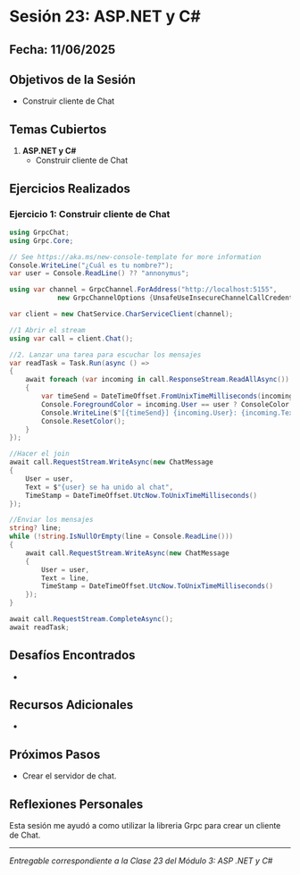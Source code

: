 # Sesión 23: ASP.NET y C#

## Fecha: 11/06/2025

## Objetivos de la Sesión

- Construir cliente de Chat

## Temas Cubiertos

1. **ASP.NET y C#**
   - Construir cliente de Chat

## Ejercicios Realizados

### Ejercicio 1: Construir cliente de Chat

```csharp
using GrpcChat;
using Grpc.Core;

// See https://aka.ms/new-console-template for more information
Console.WriteLine("¿Cuál es tu nombre?");
var user = Console.ReadLine() ?? "annonymus";

using var channel = GrpcChannel.ForAddress("http://localhost:5155",
            new GrpcChannelOptions {UnsafeUseInsecureChannelCallCredentials = true});

var client = new ChatService.CharServiceClient(channel);

//1 Abrir el stream
using var call = client.Chat();

//2. Lanzar una tarea para escuchar los mensajes
var readTask = Task.Run(async () =>
{
    await foreach (var incoming in call.ResponseStream.ReadAllAsync())
    {
        var timeSend = DateTimeOffset.FromUnixTimeMilliseconds(incoming, Timestamp).ToLocalTime().ToString("HH:mm:ss");
        Console.ForegroundColor = incoming.User == user ? ConsoleColor.Cyan : ConsoleColor.Yellow;
        Console.WriteLine($"[{timeSend}] {incoming.User}: {incoming.Text}");
        Console.ResetColor();
    }
});

//Hacer el join
await call.RequestStream.WriteAsync(new ChatMessage
{
    User = user,
    Text = $"{user} se ha unido al chat",
    TimeStamp = DateTimeOffset.UtcNow.ToUnixTimeMilliseconds()
});

//Enviar los mensajes
string? line;
while (!string.IsNullOrEmpty(line = Console.ReadLine()))
{
    await call.RequestStream.WriteAsync(new ChatMessage
    {
        User = user,
        Text = line,
        TimeStamp = DateTimeOffset.UtcNow.ToUnixTimeMilliseconds()
    });
}

await call.RequestStream.CompleteAsync();
await readTask;

```
## Desafíos Encontrados

- 

## Recursos Adicionales

- 

## Próximos Pasos

- Crear el servidor de chat.

## Reflexiones Personales

Esta sesión me ayudó a como utilizar la libreria Grpc para crear un cliente de Chat.

---

*Entregable correspondiente a la Clase 23 del Módulo 3: ASP .NET y C#*